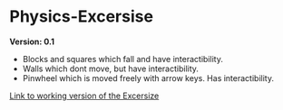 # Physics-Excersise
**Version: 0.1**
* Blocks and squares which fall and have interactibility.
* Walls which dont move, but have interactibility.
* Pinwheel which is moved freely with arrow keys. Has interactibility.

[Link to working version of the Excersize](https://gd.games/games/7dd1ca14-5148-44be-8a72-e8d820708855)
